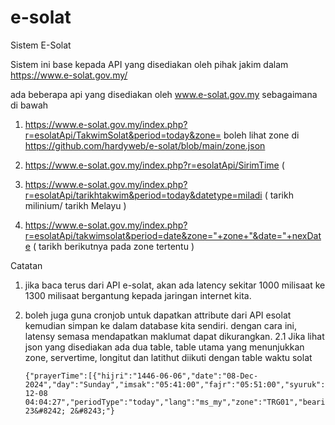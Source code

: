 # e-solat
Sistem E-Solat 

Sistem ini base kepada API yang disediakan oleh pihak jakim dalam https://www.e-solat.gov.my/

ada beberapa api yang disediakan oleh www.e-solat.gov.my sebagaimana di bawah 

1.  https://www.e-solat.gov.my/index.php?r=esolatApi/TakwimSolat&period=today&zone=
    boleh lihat zone di https://github.com/hardyweb/e-solat/blob/main/zone.json
    
2.  https://www.e-solat.gov.my/index.php?r=esolatApi/SirimTime ( 
3.  https://www.e-solat.gov.my/index.php?r=esolatApi/tarikhtakwim&period=today&datetype=miladi ( tarikh milinium/ tarikh Melayu )
4.  https://www.e-solat.gov.my/index.php?r=esolatApi/takwimsolat&period=date&zone="+zone+"&date="+nexDate ( tarikh berikutnya pada zone tertentu )


Catatan 
1. jika baca terus dari API e-solat, akan ada latency sekitar 1000 milisaat ke 1300 milisaat bergantung kepada jaringan internet kita.
2. boleh juga guna cronjob untuk dapatkan attribute dari API esolat kemudian simpan ke dalam database kita sendiri. dengan cara ini, latensy semasa mendapatkan maklumat dapat dikurangkan.
   2.1  Jika lihat json yang disediakan ada dua table, table utama yang menunjukkan zone, servertime, longitut dan latithut diikuti dengan  table waktu solat

   ```
   {"prayerTime":[{"hijri":"1446-06-06","date":"08-Dec-2024","day":"Sunday","imsak":"05:41:00","fajr":"05:51:00","syuruk":"07:05:00","dhuhr":"13:02:00","asr":"16:23:00","maghrib":"18:55:00","isha":"20:10:00"}],"status":"OK!","serverTime":"2024-12-08 04:04:27","periodType":"today","lang":"ms_my","zone":"TRG01","bearing":"291&#176; 23&#8242; 2&#8243;"}
   ```
 
 

